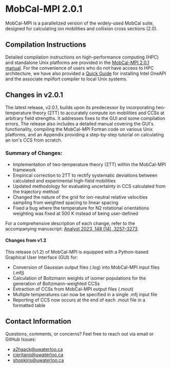 # MobCal-MPI 2.0.1

MobCal-MPI is a parallelized version of the widely-used MobCal suite, designed for calculating ion mobilities and collision cross sections (2.0).

## Compilation Instructions

Detailed compilation instructions on high-performance computing (HPC) and standalone Unix platforms are provided in the [MobCal-MPI 2.0.1 manual](/Manual/MobCal-MPI_User_manual.pdf). For the convenience of users who do not have access to HPC architecture, we have also provided a [Quick Guide](/Manual/Quick%20Guide%20for%20installing%20Intel%20OneAPI%20to%20compile%20Fortran%20code.pdf) for installing Intel OneAPI and the associate mpiifort compiler to local Unix systems.

## Changes in v2.0.1
The latest release, v2.0.1, builds upon its predecessor by incorporating two-temperature theory (2TT) to accurately compute ion mobilities and CCSs at arbitrary field strengths. It addresses fixes to the GUI and some compilation errors. The release also includes a detailed manual covering the GUI's functionality, compiling the MobCal-MPI Fortran code on various Unix platforms, and an Appendix providing a step-by-step tutorial on calculating an ion's CCS from scratch.

### Summary of Changes:
- Implementation of two-temperature theory (2TT) within the MobCal-MPI framework
- Empirical correction to 2TT to rectify systematic deviations between calculated and experimental high-field mobilities
- Updated methodology for evaluating uncertainty in CCS calculated from the trajectory method
- Changed the nature of the grid for ion-neutral relative velocities sampling from weighted spacing to linear spacing
- Fixed a bug where the temperature for N2 rotational orientations weighting was fixed at 500 K instead of being user-defined

For a comprehensive description of each change, refer to the accompanying manuscript: [Analyst 2023, 148 (14), 3257–3273](https://doi.org/10.1039/D3AN00545C).

#### Changes from v1.2
This release (v1.2) of MobCal-MPI is equipped with a Python-based Graphical User Interface (GUI) for:

- Conversion of Gaussian output files (.log) into MobCal-MPI input files (.mfj)
- Calculation of Boltzmann weights of isomer populations for the generation of Boltzmann-weighted CCSs
- Extraction of CCSs from MobCal-MPI output files (.mout)
- Multiple temperatures can now be specified in a single .mfj input file
- Reporting of CCS now occurs at the end of each .mout file in a formatted table

## Contact Information
Questions, comments, or concerns? Feel free to reach out via email or GitHub Issues:

- [a2haack@uwaterloo.ca](mailto:a2haack@uwaterloo.ca)
- [cieritano@uwaterloo.ca](mailto:cieritano@uwaterloo.ca)
- [shopkins@uwaterloo.ca](mailto:shopkins@uwaterloo.ca)

